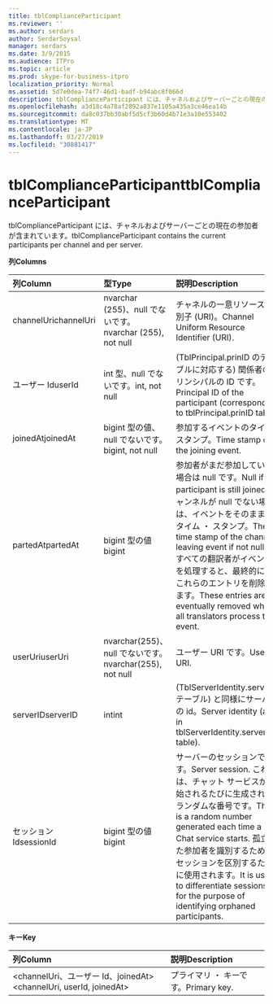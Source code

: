 ```yaml
---
title: tblComplianceParticipant
ms.reviewer: ''
ms.author: serdars
author: SerdarSoysal
manager: serdars
ms.date: 3/9/2015
ms.audience: ITPro
ms.topic: article
ms.prod: skype-for-business-itpro
localization_priority: Normal
ms.assetid: 5d7e0dea-74f7-46d1-badf-b94abc8f066d
description: tblComplianceParticipant には、チャネルおよびサーバーごとの現在の参加者が含まれています。
ms.openlocfilehash: a3d18c4a78af2892a837e1105a435a3ce46ea14b
ms.sourcegitcommit: da8c037bb30abf5d5cf3b60d4b71e3a10e553402
ms.translationtype: MT
ms.contentlocale: ja-JP
ms.lasthandoff: 03/27/2019
ms.locfileid: "30881417"
---
```

# <a name="tblcomplianceparticipant"></a><span data-ttu-id="60237-103">tblComplianceParticipant</span><span class="sxs-lookup"><span data-stu-id="60237-103">tblComplianceParticipant</span></span>
 
<span data-ttu-id="60237-104">tblComplianceParticipant には、チャネルおよびサーバーごとの現在の参加者が含まれています。</span><span class="sxs-lookup"><span data-stu-id="60237-104">tblComplianceParticipant contains the current participants per channel and per server.</span></span>
  
<span data-ttu-id="60237-105">**列**</span><span class="sxs-lookup"><span data-stu-id="60237-105">**Columns**</span></span>

|<span data-ttu-id="60237-106">**列**</span><span class="sxs-lookup"><span data-stu-id="60237-106">**Column**</span></span>|<span data-ttu-id="60237-107">**型**</span><span class="sxs-lookup"><span data-stu-id="60237-107">**Type**</span></span>|<span data-ttu-id="60237-108">**説明**</span><span class="sxs-lookup"><span data-stu-id="60237-108">**Description**</span></span>|
|:-----|:-----|:-----|
|<span data-ttu-id="60237-109">channelUri</span><span class="sxs-lookup"><span data-stu-id="60237-109">channelUri</span></span>  <br/> |<span data-ttu-id="60237-110">nvarchar (255)、null でないです。</span><span class="sxs-lookup"><span data-stu-id="60237-110">nvarchar (255), not null</span></span>  <br/> |<span data-ttu-id="60237-111">チャネルの一意リソース識別子 (URI)。</span><span class="sxs-lookup"><span data-stu-id="60237-111">Channel Uniform Resource Identifier (URI).</span></span>  <br/> |
|<span data-ttu-id="60237-112">ユーザー Id</span><span class="sxs-lookup"><span data-stu-id="60237-112">userId</span></span>  <br/> |<span data-ttu-id="60237-113">int 型、null でないです。</span><span class="sxs-lookup"><span data-stu-id="60237-113">int, not null</span></span>  <br/> |<span data-ttu-id="60237-114">(TblPrincipal.prinID のテーブルに対応する) 関係者のプリンシパルの ID です。</span><span class="sxs-lookup"><span data-stu-id="60237-114">Principal ID of the participant (corresponding to tblPrincipal.prinID table).</span></span>  <br/> |
|<span data-ttu-id="60237-115">joinedAt</span><span class="sxs-lookup"><span data-stu-id="60237-115">joinedAt</span></span>  <br/> |<span data-ttu-id="60237-116">bigint 型の値、null でないです。</span><span class="sxs-lookup"><span data-stu-id="60237-116">bigint, not null</span></span>  <br/> |<span data-ttu-id="60237-117">参加するイベントのタイムスタンプ。</span><span class="sxs-lookup"><span data-stu-id="60237-117">Time stamp of the joining event.</span></span>  <br/> |
|<span data-ttu-id="60237-118">partedAt</span><span class="sxs-lookup"><span data-stu-id="60237-118">partedAt</span></span>  <br/> |<span data-ttu-id="60237-119">bigint 型の値</span><span class="sxs-lookup"><span data-stu-id="60237-119">bigint</span></span>  <br/> |<span data-ttu-id="60237-120">参加者がまだ参加している場合は null です。</span><span class="sxs-lookup"><span data-stu-id="60237-120">Null if participant is still joined.</span></span> <span data-ttu-id="60237-121">チャンネルが null でない場合は、イベントをそのままのタイム ・ スタンプ。</span><span class="sxs-lookup"><span data-stu-id="60237-121">The time stamp of the channel leaving event if not null.</span></span>  <br/> <span data-ttu-id="60237-122">すべての翻訳者がイベントを処理すると、最終的にはこれらのエントリを削除します。</span><span class="sxs-lookup"><span data-stu-id="60237-122">These entries are eventually removed when all translators process the event.</span></span>  <br/> |
|<span data-ttu-id="60237-123">userUri</span><span class="sxs-lookup"><span data-stu-id="60237-123">userUri</span></span>  <br/> |<span data-ttu-id="60237-124">nvarchar(255)、null でないです。</span><span class="sxs-lookup"><span data-stu-id="60237-124">nvarchar(255), not null</span></span>  <br/> |<span data-ttu-id="60237-125">ユーザー URI です。</span><span class="sxs-lookup"><span data-stu-id="60237-125">User URI.</span></span>  <br/> |
|<span data-ttu-id="60237-126">serverID</span><span class="sxs-lookup"><span data-stu-id="60237-126">serverID</span></span>  <br/> |<span data-ttu-id="60237-127">int</span><span class="sxs-lookup"><span data-stu-id="60237-127">int</span></span>  <br/> |<span data-ttu-id="60237-128">(TblServerIdentity.serverID テーブル) と同様にサーバーの id。</span><span class="sxs-lookup"><span data-stu-id="60237-128">Server identity (as in tblServerIdentity.serverID table).</span></span>  <br/> |
|<span data-ttu-id="60237-129">セッション Id</span><span class="sxs-lookup"><span data-stu-id="60237-129">sessionId</span></span>  <br/> |<span data-ttu-id="60237-130">bigint 型の値</span><span class="sxs-lookup"><span data-stu-id="60237-130">bigint</span></span>  <br/> |<span data-ttu-id="60237-131">サーバーのセッションです。</span><span class="sxs-lookup"><span data-stu-id="60237-131">Server session.</span></span> <span data-ttu-id="60237-132">これは、チャット サービスが開始されるたびに生成されたランダムな番号です。</span><span class="sxs-lookup"><span data-stu-id="60237-132">This is a random number generated each time a Chat service starts.</span></span> <span data-ttu-id="60237-133">孤立した参加者を識別するためのセッションを区別するために使用されます。</span><span class="sxs-lookup"><span data-stu-id="60237-133">It is used to differentiate sessions for the purpose of identifying orphaned participants.</span></span>  <br/> |
   
<span data-ttu-id="60237-134">**キー**</span><span class="sxs-lookup"><span data-stu-id="60237-134">**Key**</span></span>

|<span data-ttu-id="60237-135">**列**</span><span class="sxs-lookup"><span data-stu-id="60237-135">**Column**</span></span>|<span data-ttu-id="60237-136">**説明**</span><span class="sxs-lookup"><span data-stu-id="60237-136">**Description**</span></span>|
|:-----|:-----|
|<span data-ttu-id="60237-137">\<channelUri、ユーザー Id、joinedAt\></span><span class="sxs-lookup"><span data-stu-id="60237-137">\<channelUri, userId, joinedAt\></span></span>  <br/> |<span data-ttu-id="60237-138">プライマリ ・ キーです。</span><span class="sxs-lookup"><span data-stu-id="60237-138">Primary key.</span></span>  <br/> |
   

